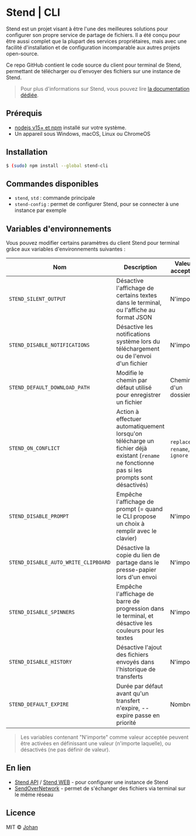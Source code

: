 # Stend | CLI

Stend est un projet visant à être l'une des meilleures solutions pour configurer son propre service de partage de fichiers. Il a été conçu pour être aussi complet que la plupart des services propriétaires, mais avec une facilité d'installation et de configuration incomparable aux autres projets open-source.

Ce repo GitHub contient le code source du client pour terminal de Stend, permettant de télécharger ou d'envoyer des fichiers sur une instance de Stend.

> Pour plus d'informations sur Stend, vous pouvez lire [la documentation dédiée](https://stend-docs.johanstick.me).

## Prérequis

* [nodejs v15+ et npm](https://nodejs.org/en/) installé sur votre système.
* Un appareil sous Windows, macOS, Linux ou ChromeOS


## Installation

```bash
$ (sudo) npm install --global stend-cli
```


## Commandes disponibles

* `stend`, `std` : commande principale
* `stend-config` : permet de configurer Stend, pour se connecter à une instance par exemple


## Variables d'environnements

Vous pouvez modifier certains paramètres du client Stend pour terminal grâce aux variables d'environnements suivantes :

| Nom                                  | Description                                                                       | Valeur acceptée               |
|--------------------------------------|-----------------------------------------------------------------------------------|-------------------------------|
| `STEND_SILENT_OUTPUT`                | Désactive l'affichage de certains textes dans le terminal, ou l'affiche au format JSON     | N'importe                     |
| `STEND_DISABLE_NOTIFICATIONS`        | Désactive les notifications système lors du téléchargement ou de l'envoi d'un fichier      | N'importe                     |
| `STEND_DEFAULT_DOWNLOAD_PATH`        | Modifie le chemin par défaut utilisé pour enregistrer un fichier                           | Chemin d'un dossier           |
| `STEND_ON_CONFLICT`                  | Action à effectuer automatiquement lorsqu'on télécharge un fichier déjà existant (`rename` ne fonctionne pas si les prompts sont désactivés)  | `replace`, `rename`, `ignore` |
| `STEND_DISABLE_PROMPT`               | Empêche l'affichage de prompt (= quand le CLI propose un choix à remplir avec le clavier)  | N'importe                     |
| `STEND_DISABLE_AUTO_WRITE_CLIPBOARD` | Désactive la copie du lien de partage dans le presse-papier lors d'un envoi                | N'importe                     |
| `STEND_DISABLE_SPINNERS`             | Empêche l'affichage de barre de progression dans le terminal, et désactive les couleurs pour les textes                        | N'importe                     |
| `STEND_DISABLE_HISTORY`              | Désactive l'ajout des fichiers envoyés dans l'historique de transferts                     | N'importe                     |
| `STEND_DEFAULT_EXPIRE`               | Durée par défaut avant qu'un transfert n'expire, --expire passe en priorité                | Nombre                        |

> Les variables contenant "N'importe" comme valeur acceptée peuvent être activées en définissant une valeur (n'importe laquelle), ou désactivés (ne pas définir de valeur).


## En lien

* [Stend API](https://github.com/johan-perso/stend-api) / [Stend WEB](https://github.com/johan-perso/stend-web) - pour configurer une instance de Stend
* [SendOverNetwork](https://github.com/johan-perso/sendovernetwork) - permet de s'échanger des fichiers via terminal sur le même réseau


## Licence

MIT © [Johan](https://johanstick.me)
